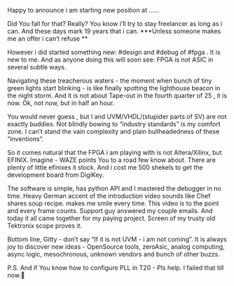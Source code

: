 

Happy to announce i am starting new position at ……

Did You fall for that? Really? You know i’ll try to stay freelancer as long as i can. And these days mark 19 years that i can.
***Unless someone makes me an offer i can’t refuse **

However i did started something new: #design and #debug of #fpga . It is new to me. And as anyone doing this will soon see: FPGA is not ASIC in several subtle ways.

Navigating these treacherous waters - the moment when bunch of tiny green lights start blinking - is like finally spotting the lighthouse beacon in the night storm.
And it is not about Tape-out in the fourth quarter of 25 , it is now. Ok, not now, but in half an hour.

You would never guess , but I and UVM/VHDL/(stupider parts of SV) are not exactly buddies.
Not blindly bowing to “industry standards” is my comfort zone.
I can’t stand the vain complexity and plain bullheadedness of these “inventions”.

So it comes natural that the FPGA i am playing with is not Altera/Xilinx, but EFINIX.
Imagine - WAZE points You to a road few know about. There are plenty of little efinixes it stock. And i cost me 500 shekels to get the development board from DigiKey.

The software is simple, has python API and I mastered the debugger in no time.  Heavy German accent of the introduction video sounds like Chef shares soup recipe. makes me smile every time. This video is to the point and every frame counts.  Support guy answered my couple emails. And today it all came together for my paying project. Screen of my trusty old Tektronix scope proves it.

Bottom line, Gitty - don’t say “If it is not UVM - i am not coming”. It is always joy to discover new ideas - OpenSource tools, zeroAsic, analog computing, async logic, mesochronous, unknown vendors and bunch of other buzzs.

P.S. And if You know how to configure PLL in T20 - Pls help. I failed that till now.🤷
